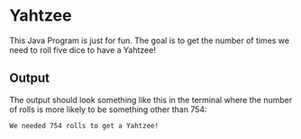# Yahtzee

This Java Program is just for fun. 
The goal is to get the number of times we need to roll five dice to have a Yahtzee!

## Output

The output should look something like this in the terminal
where the number of rolls is more likely to be something other than 754:

    We needed 754 rolls to get a Yahtzee!

